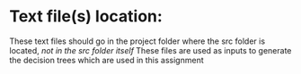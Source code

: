 # Text file(s) location: 
These text files should go in the project folder where the src folder is located, *not in the src folder itself* 
These files are used as inputs to generate the decision trees which are used in this assignment
